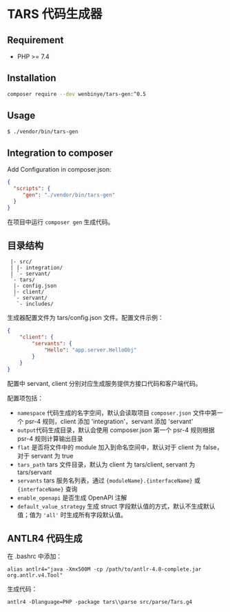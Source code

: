 # TARS 代码生成器

## Requirement

- PHP >= 7.4

## Installation

```bash
composer require --dev wenbinye/tars-gen:^0.5
```

## Usage

```bash
$ ./vendor/bin/tars-gen
```

## Integration to composer

Add Configuration in composer.json:

```json
{
  "scripts": {
     "gen": "./vendor/bin/tars-gen"
  }
}
```

在项目中运行 `composer gen` 生成代码。

## 目录结构

```
 |- src/
 | |- integration/
 | `- servant/
 `- tars/
  |- config.json
  |- client/
  `- servant/
   `- includes/
```

生成器配置文件为 tars/config.json 文件。配置文件示例：
```json
{
    "client": {
        "servants": {
            "Hello": "app.server.HelloObj"
        }
    }
}
```

配置中 servant, client 分别对应生成服务提供方接口代码和客户端代码。

配置项包括：

- `namespace` 代码生成的名字空间，默认会读取项目 `composer.json` 文件中第一个 psr-4 规则，client 添加 'integration'，servant 添加 'servant'
- `output`代码生成目录，默认会使用 composer.json 第一个 psr-4 规则根据 psr-4 规则计算输出目录
- `flat` 是否将文件中的 module 加入到命名空间中，默认对于 client 为 false，对于 servant 为 true
- `tars_path` tars 文件目录，默认为 client 为 tars/client, servant 为 tars/servant
- `servants` tars 服务名列表，通过 `{moduleName}.{interfaceName}` 或 `{interfaceName}` 查询
- `enable_openapi` 是否生成 OpenAPI 注解
- `default_value_strategy` 生成 struct 字段默认值的方式，默认不生成默认值；值为 `'all'` 时生成所有字段默认值。

## ANTLR4 代码生成

在 .bashrc 中添加：

```
alias antlr4="java -Xmx500M -cp /path/to/antlr-4.8-complete.jar org.antlr.v4.Tool"
```

生成代码：

```
antlr4 -Dlanguage=PHP -package tars\\parse src/parse/Tars.g4
```
